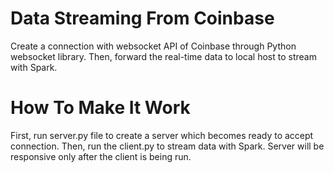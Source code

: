 # Data Streaming From Coinbase

Create a connection with websocket API of Coinbase through Python 
websocket library. Then, forward the real-time data to local host to 
stream with Spark.

# How To Make It Work 

First, run server.py file to create a server which becomes ready to accept 
connection. Then, run the client.py to stream data with Spark. Server will 
be responsive only after the client is being run.   
